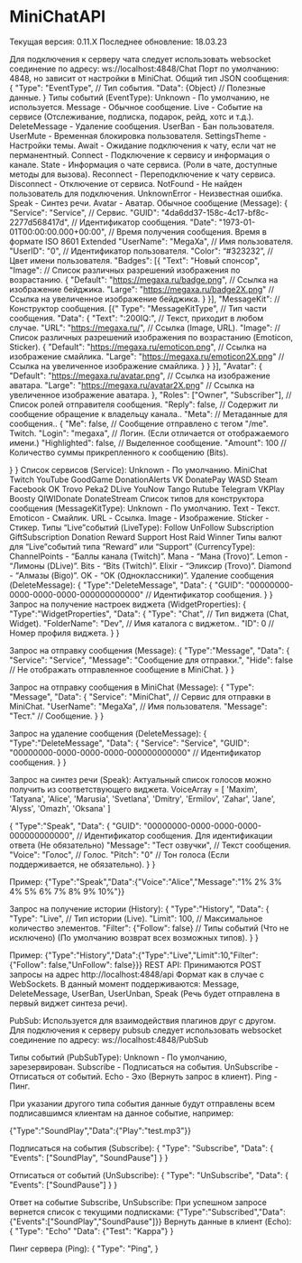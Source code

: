 # MiniChatAPI

Текущая версия: 0.11.X
Последнее обновление: 18.03.23

Для подключения к серверу чата следует использовать websocket соединение по адресу: ws://localhost:4848/Chat
Порт по умолчанию: 4848, но зависит от настройки в MiniChat.
Общий тип JSON сообщения:
{
"Type": "EventType", // Тип события.
"Data": {Object} // Полезные данные.
}
Типы событий (EventType):
Unknown - По умолчанию, не используется.
Message - Обычное сообщение.
Live - Событие на сервисе (Отслеживание, подписка, подарок, рейд, хотс и т.д.).
DeleteMessage - Удаление сообщения.
UserBan - Бан пользователя.
UserMute - Временная блокировка пользователя.
SettingsTheme - Настройки темы.
Await - Ожидание подключения к чату, если чат не перманентный.
Connect - Подключение к сервису и информация о канале.
State - Информация о чате сервиса. (Роли в чате, доступные методы для вызова).
Reconnect - Переподключение к чату сервиса.
Disconnect - Отключение от сервиса.
NotFound - Не найден пользователь для подключения.
UnknownError - Неизвестная ошибка.
Speak -  Синтез речи.
Avatar - Аватар.
Обычное сообщение (Message):
{
"Service": "Service", // Сервис.
"GUID": "4da6dd37-158c-4c17-bf8c-2277d568417d", // Идентификатор сообщения.
"Date": "1973-01-01T00:00:00.000+00:00", // Время получения сообщения. Время в формате ISO 8601 Extended
"UserName": "MegaXa", // Имя пользователя.
"UserID": "0", // Идентификатор пользователя.
"Color": “#323232”, // Цвет имени пользователя.
"Badges":
[{
	"Text": "Новый спонсор",
"Image":  // Список различных разрешений изображения по возрастанию.
{
 "Default": "https://megaxa.ru/badge.png",  // Ссылка на изображение бейджика.
 "Large": "https://megaxa.ru/badge2X.png"  // Ссылка на увеличенное изображение бейджика.
}
}],
"MessageKit":  // Конструктор сообщения.
[{"
Type": "MessageKitType", // Тип части сообщения.
"Data": 
{
"Text": ":200IQ:", // Текст, приходит в  любом случае.
"URL": "https://megaxa.ru/", // Ссылка (Image, URL).
"Image":  // Список различных разрешений изображения по возрастанию (Emoticon, Sticker).
{
 "Default": "https://megaxa.ru/emoticon.png",  // Ссылка на изображение смайлика.
 "Large": "https://megaxa.ru/emoticon2X.png"  // Ссылка на увеличенное изображение смайлика.
}
}
}],
"Avatar":
{
		 "Default": "https://megaxa.ru/avatar.png",  // Ссылка на изображение аватара.
 "Large": "https://megaxa.ru/avatar2X.png"  // Ссылка на увеличенное изображение аватара.
},
"Roles": ["Owner", "Subscriber"], // Список ролей отправителя сообщения.
"Reply": false, // Содержит ли сообщение обращение к владельцу канала..
"Meta":  // Метаданные для сообщения..
{
		 "Me": false,  // Сообщение отправлено с тегом "/me". Twitch.
 "Login": "megaxa",  //  Логин. (Если отличается от отображаемого имени.)
 "Highlighted": false,  //  Выделенное сообщение.
 "Amount": 100  //  Количество суммы прикрепленного к сообщению (Bits).

}
}
Список сервисов (Service):
Unknown - По умолчанию.
MiniChat
Twitch
YouTube
GoodGame
DonationAlerts
VK
DonatePay
WASD
Steam
Facebook
OK
Trovo
Peka2
DLive
YouNow
Tango
Rutube
Telegram
VKPlay
Boosty
QIWIDonate
DonateStream
Список типов для конструктора сообщения (MessageKitType):
Unknown - По умолчанию.
Text - Текст.
Emoticon - Смайлик.
URL - Ссылка.
Image - Изображение.
Sticker - Стикер.
Типы “Live”событий (LiveType):
Follow
UnFollow
Subscription
GiftSubscription
Donation
Reward
Support
Host
Raid
Winner
Типы валют для  “Live”событий типа “Reward” или “Support” (CurrencyType):
ChannelPoints - “Баллы канала (Twitch)”.
Mana - “Мана (Trovo)”.
Lemon - “Лимоны (DLive)”.
Bits - “Bits (Twitch)”.
Elixir  - “Эликсир (Trovo)”.
Diamond - “Алмазы (Bigo)”.
OK - “OK (Одноклассники)”.
Удаление сообщения (DeleteMessage):
{
"Type":"DeleteMessage",
"Data":
{
"GUID": "00000000-0000-0000-0000-000000000000" // Идентификатор сообщения.
}
}
Запрос на получение настроек виджета (WidgetProperties):
{
"Type":"WidgetProperties",
"Data":
{
	"Type": "Chat", // Тип виджета (Chat, Widget).
"FolderName": "Dev", // Имя каталога с виджетом..
"ID": 0 // Номер профиля виджета.
}
}

Запрос на отправку сообщения (Message):
{
"Type":"Message",
"Data":
{
"Service": "Service",
"Message": "Сообщение для отправки.",
"Hide": false  // Не отображать отправленное сообщение в MiniChat.
}
}

Запрос на отправку сообщения в MiniChat (Message):
{
	"Type": "Message",
	"Data": {
		"Service": "MiniChat",  // Сервис для отправки в MiniChat.
		"UserName": "MegaXa",  // Имя пользователя.
		"Message": "Тест."  // Сообщение.
	}
}

Запрос на удаление сообщения (DeleteMessage):
{
"Type":"DeleteMessage",
"Data":
{
"Service": "Service",
"GUID": "00000000-0000-0000-0000-000000000000" // Идентификатор сообщения.
}
}

Запрос на синтез речи (Speak):
Актуальный список голосов можно получить из соответствующего виджета.
VoiceArray = [ 'Maxim', 'Tatyana', 'Alice', 'Marusia', 'Svetlana', 'Dmitry', 'Ermilov', 'Zahar', 'Jane', 'Alyss', 'Omazh', 'Oksana' ]

{
"Type":"Speak",
"Data":
{
"GUID": "00000000-0000-0000-0000-000000000000", // Идентификатор сообщения. Для идентификации ответа (Не обязательно)
"Message": "Тест озвучки", // Текст сообщения.
"Voice": "Голос", // Голос.
"Pitch": "0" // Тон голоса (Если поддерживается, не обязательно).
}
}

Пример:
{"Type":"Speak","Data":{"Voice":"Alice","Message":"1% 2% 3% 4% 5% 6% 7% 8% 9% 10%"}}

Запрос на получение истории (History):
{
"Type":"History",
"Data":
{
	"Type": "Live", // Тип истории (Live).
"Limit": 100, // Максимальное количество элементов.
"Filter": {"Follow": false} // Типы событий (Что не исключено) (По умолчанию возврат всех возможных типов).
}
}

Пример:
{"Type":"History","Data":{"Type":"Live","Limit":10,"Filter": {"Follow": false,"UnFollow": false}}}
REST API:
Принимаются POST запросы на адрес http://localhost:4848/api
Формат как в случае с WebSockets.
В данный момент поддерживаются: Message, DeleteMessage, UserBan, UserUnban, Speak (Речь будет отправлена в первый виджет синтеза речи).

PubSub:
Используется для взаимодействия плагинов друг с другом.
Для подключения к серверу pubsub следует использовать websocket соединение по адресу: ws://localhost:4848/PubSub

Типы событий (PubSubType):
Unknown - По умолчанию, зарезервирован.
Subscribe - Подписаться на события.
UnSubscribe - Отписаться от событий.
Echo - Эхо (Вернуть запрос в клиент).
Ping - Пинг.

При указании другого типа события данные будут отправлены всем подписавшимся клиентам на данное событие, например:

{"Type":"SoundPlay","Data":{"Play":"test.mp3"}}

Подписаться на события (Subscribe):
{
	"Type": "Subscribe",
	"Data": {
		"Events": ["SoundPlay", "SoundPause"]
	}
}

Отписаться от событий (UnSubscribe):
{
	"Type": "UnSubscribe",
	"Data": {
		"Events": ["SoundPause"]
	}
}

Ответ на событие Subscribe, UnSubscribe:
При успешном запросе вернется список с текущими подписками:
{"Type":"Subscribed","Data":{"Events":["SoundPlay","SoundPause"]}}
Вернуть данные в клиент (Echo):
{
	"Type": "Echo"
    	"Data": {"Test": "Kappa"}
}

Пинг сервера (Ping):
{
	"Type": "Ping",
}
